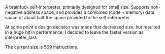 A brainfuck self-interpreter, primarily designed for small size. Supports non-negative address space, and provides a combined (code + memory) data space of about half the space provided to the self-interpreter.

At some point a design decision was made that decreased size, but resulted in a huge hit in performance; I decided to leave the faster version as interpreter\_fast.

The current size is 569 instructions.
